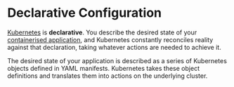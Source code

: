 
# Declarative Configuration

[Kubernetes](../what-is-kubernetes) is **declarative**. You describe the desired state of your 
[containerised application](../../03-concepts/containerised-application), and Kubernetes constantly reconciles reality 
against that declaration, taking whatever actions are needed to achieve it. 

The desired state of your application is described as a series of Kubernetes objects defined in YAML manifests. 
Kubernetes takes these object definitions and translates them into actions on the underlying cluster.
